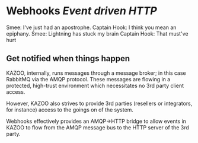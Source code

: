 # Webhooks *Event driven HTTP*

Smee: I've just had an apostrophe.
Captain Hook: I think you mean an epiphany.
Smee: Lightning has stuck my brain
Captain Hook: That must've hurt

## Get notified when things happen

KAZOO, internally, runs messages through a message broker; in this case RabbitMQ via the AMQP protocol. These messages are flowing in a protected, high-trust environment which necessitates no 3rd party client access.

However, KAZOO also strives to provide 3rd parties (resellers or integrators, for instance) access to the goings on of the system.

Webhooks effectively provides an AMQP->HTTP bridge to allow events in KAZOO to flow from the AMQP message bus to the HTTP server of the 3rd party.
